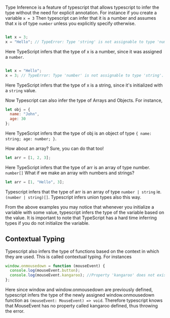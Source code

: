 Type Inference is a feature of typescript that allows typescript to infer the type without the need for explicit annotation. For instance if you create a variable `x = 3` Then typescript can infer that it is a number and assumes that x is of type `number` unless you explicitly specify otherwise.

```js

let x = 3;
x = "Hello"; // TypeError: Type 'string' is not assignable to type 'number'.

```

Here TypeScript infers that the type of x is a number, since it was assigned a `number`.

```js

let x = "Hello";
x = 3; // TypeError: Type 'number' is not assignable to type 'string'.

```

Here TypeScript infers that the type of x is a string, since it's initialized with a `string` value. 

Now Typescript can also infer the type of Arrays and Objects. For instance,

```js
let obj = {
  name: "John",
  age: 30
};
```

Here TypeScript infers that the type of obj is an object of type `{ name: string; age: number; }`.

How about an array? Sure, you can do that too!

```js
let arr = [1, 2, 3];
```

Here TypeScript infers that the type of arr is an array of type number. `number[]` What if we make an array with numbers and strings?

```js
let arr = [1, "Hello", 3];
```

Typescript infers that the type of arr is an array of type `number | string` ie. `(number | string)[]`. Typescript infers union types also this way.

From the above examples you may notice that whenever you initialize a variable with some value, typescript infers the type of the variable based on the value. It is important to note that TypeScript has a hard time inferring types if you do not initialize the variable. 

## Contextual Typing

Typescript also infers the type of functions based on the context in which they are used. This is called contextual typing. For instances

```js
window.onmousedown = function (mouseEvent) {
  console.log(mouseEvent.button);
  console.log(mouseEvent.kangaroo); //Property 'kangaroo' does not exist on type 'MouseEvent'.
};
```

Here since window and window.onmousedown are previously defined, typescript infers the type of the newly assigned window.onmousedown function as `(mouseEvent: MouseEvent) => void`. Therefore typescript knows that MouseEvent has no property called kangaroo defined, thus throwing the error.